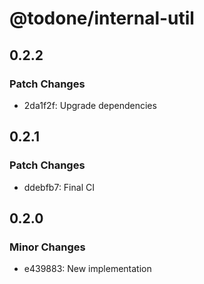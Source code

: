 # @todone/internal-util

## 0.2.2

### Patch Changes

- 2da1f2f: Upgrade dependencies

## 0.2.1

### Patch Changes

- ddebfb7: Final CI

## 0.2.0

### Minor Changes

- e439883: New implementation
